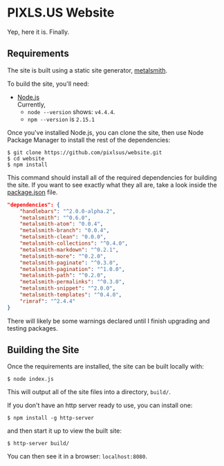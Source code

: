 
PIXLS.US Website
================

Yep, here it is.  Finally.



Requirements
------------
The site is built using a static site generator, [metalsmith][].

To build the site, you'll need:

* [Node.js][]  
    Currently,
    * `node --version` shows: `v4.4.4`.
    * `npm --version` is `2.15.1`  

Once you've installed Node.js, you can clone the site, then use Node Package Manager
to install the rest of the dependencies:

    $ git clone https://github.com/pixlsus/website.git
    $ cd website
    $ npm install

This command should install all of the required dependencies for building the site.
If you want to see exactly what they all are, take a look inside the [package.json][] file.


```json
"dependencies": {
	"handlebars": "^2.0.0-alpha.2",
	"metalsmith": "^0.6.0",
	"metalsmith-atom": "0.0.4",
	"metalsmith-branch": "0.0.4",
	"metalsmith-clean": "0.0.0",
	"metalsmith-collections": "^0.4.0",
	"metalsmith-markdown": "^0.2.1",
	"metalsmith-more": "^0.2.0",
	"metalsmith-paginate": "^0.3.0",
	"metalsmith-pagination": "^1.0.0",
	"metalsmith-path": "^0.2.0",
	"metalsmith-permalinks": "^0.3.0",
	"metalsmith-snippet": "^2.0.0",
	"metalsmith-templates": "^0.4.0",
	"rimraf": "^2.4.4"
}
```


There will likely be some warnings declared until I finish upgrading and testing packages.



Building the Site
-----------------
Once the requirements are installed, the site can be built locally with:

    $ node index.js

This will output all of the site files into a directory, `build/`.

If you don't have an http server ready to use, you can install one:

    $ npm install -g http-server

and then start it up to view the built site:

    $ http-server build/

You can then see it in a browser: `localhost:8080`.


[metalsmith]: http://www.metalsmith.io
[Node.js]: https://nodejs.org
[package.json]: https://github.com/pixlsus/website/blob/master/package.json
